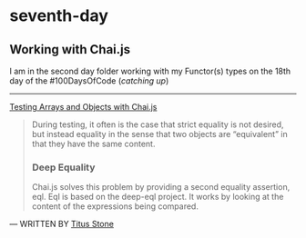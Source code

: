 # seventh-day

## Working with Chai.js

I am in the second day folder working with my Functor(s) types on the 18th day of the \#100DaysOfCode (_catching up_)

---

[Testing Arrays and Objects with Chai.js](https://medium.com/building-ibotta/testing-arrays-and-objects-with-chai-js-4b372310fe6d#:~:text=In%20Chai.,they%20have%20the%20same%20content.)

>During testing, it often is the case that strict equality is not desired, but instead equality in the sense that two objects are “equivalent” in that they have the same content.
> ### Deep Equality
> Chai.js solves this problem by providing a second equality assertion, eql. Eql is based on the deep-eql project. It works by looking at the content of the expressions being compared.

― WRITTEN BY [Titus Stone](https://medium.com/@titus.stone)
